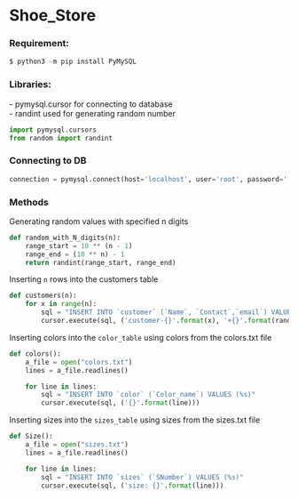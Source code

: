 # Shoe_Store

<h3>Requirement:</h3>

``` python
$ python3 -m pip install PyMySQL
```

<h3>Libraries:</h3>
<p>- pymysql.cursor for connecting to database <br/>- randint used for generating random number</p>

```python
import pymysql.cursors
from random import randint
```
<h3>Connecting to DB</h3>

```python
connection = pymysql.connect(host='localhost', user='root', password='', database='shoe_store', cursorclass=pymysql.cursors.DictCursor)
```

<h3>Methods</h3>
<p>Generating random values with specified n digits</p>

```python
def random_with_N_digits(n):
    range_start = 10 ** (n - 1)
    range_end = (10 ** n) - 1
    return randint(range_start, range_end)
```

<p>Inserting <code>n</code> rows into the customers table</p>

```python
def customers(n):
    for x in range(n):
        sql = "INSERT INTO `customer` (`Name`, `Contact`,`email`) VALUES (%s, %s, %s)"
        cursor.execute(sql, ('customer-{}'.format(x), '+{}'.format(random_with_N_digits(10)), 'user{}@yandex.ru'.format(x)))
```

<p>Inserting colors into the <code>color_table</code> using colors from the colors.txt file</p>

```python
def colors():
    a_file = open("colors.txt")
    lines = a_file.readlines()

    for line in lines:
        sql = "INSERT INTO `color` (`Color_name`) VALUES (%s)"
        cursor.execute(sql, ('{}'.format(line)))
```
<p>Inserting sizes into the <code>sizes_table</code> using sizes from the sizes.txt file</p>

```python
def Size():
    a_file = open("sizes.txt")
    lines = a_file.readlines()

    for line in lines:
        sql = "INSERT INTO `sizes` (`SNumber`) VALUES (%s)"
        cursor.execute(sql, ('size: {}'.format(line)))
```
